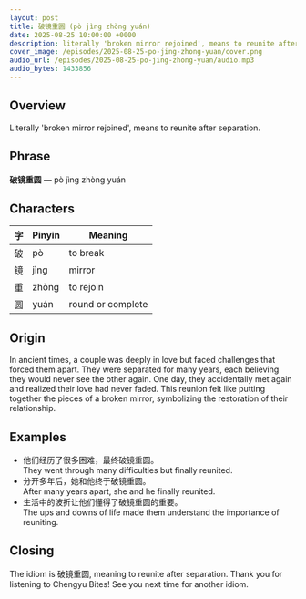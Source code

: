 ```yaml
---
layout: post
title: 破镜重圆 (pò jìng zhòng yuán)
date: 2025-08-25 10:00:00 +0000
description: literally 'broken mirror rejoined', means to reunite after separation.
cover_image: /episodes/2025-08-25-po-jing-zhong-yuan/cover.png
audio_url: /episodes/2025-08-25-po-jing-zhong-yuan/audio.mp3
audio_bytes: 1433856
---
```


## Overview
Literally 'broken mirror rejoined', means to reunite after separation.

## Phrase
**破镜重圆** — pò jìng zhòng yuán

## Characters

| 字 | Pinyin | Meaning         |
|----|--------|------------------|
| 破 | pò     | to break         |
| 镜 | jìng   | mirror           |
| 重 | zhòng  | to rejoin        |
| 圆 | yuán   | round or complete |

## Origin
In ancient times, a couple was deeply in love but faced challenges that forced them apart. They were separated for many years, each believing they would never see the other again. One day, they accidentally met again and realized their love had never faded. This reunion felt like putting together the pieces of a broken mirror, symbolizing the restoration of their relationship.

## Examples
- 他们经历了很多困难，最终破镜重圆。<br>They went through many difficulties but finally reunited.
- 分开多年后，她和他终于破镜重圆。<br>After many years apart, she and he finally reunited.
- 生活中的波折让他们懂得了破镜重圆的重要。<br>The ups and downs of life made them understand the importance of reuniting.

## Closing
The idiom is 破镜重圆, meaning to reunite after separation. Thank you for listening to Chengyu Bites! See you next time for another idiom.

